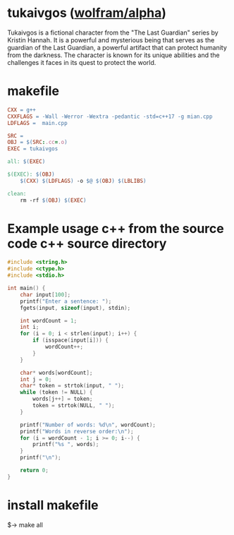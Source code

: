 # tukaivgos ([wolfram/alpha](https://www.wolframalpha.com/))

Tukaivgos is a fictional character from the "The Last Guardian" series by Kristin Hannah. It is a powerful and mysterious being that serves as the guardian of the Last Guardian, a powerful artifact that can protect humanity from the darkness. The character is known for its unique abilities and the challenges it faces in its quest to protect the world.

# makefile 
```makefile
CXX = g++
CXXFLAGS = -Wall -Werror -Wextra -pedantic -std=c++17 -g mian.cpp
LDFLAGS =  main.cpp

SRC = 
OBJ = $(SRC:.cc=.o)
EXEC = tukaivgos

all: $(EXEC)

$(EXEC): $(OBJ)
	$(CXX) $(LDFLAGS) -o $@ $(OBJ) $(LBLIBS)

clean:
	rm -rf $(OBJ) $(EXEC)
```
# Example usage c++ from the source code c++ source directory
```c++
#include <string.h>
#include <ctype.h>
#include <stdio.h>

int main() {
    char input[100];
    printf("Enter a sentence: ");
    fgets(input, sizeof(input), stdin);

    int wordCount = 1;
    int i;
    for (i = 0; i < strlen(input); i++) {
        if (isspace(input[i])) {
            wordCount++;
        }
    }

    char* words[wordCount];
    int j = 0;
    char* token = strtok(input, " ");
    while (token != NULL) {
        words[j++] = token;
        token = strtok(NULL, " ");
    }

    printf("Number of words: %d\n", wordCount);
    printf("Words in reverse order:\n");
    for (i = wordCount - 1; i >= 0; i--) {
        printf("%s ", words);
    }
    printf("\n");

    return 0;
}
```
# install makefile
$-> make all
